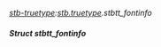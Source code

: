 _[stb-truetype](../../modules/stb-truetype/stb-truetype-module.md):[stb.truetype](stb:stb-truetype.md).stbtt\_fontinfo_
##### Struct stbtt\_fontinfo
